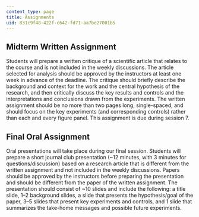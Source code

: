 ```yaml
---
content_type: page
title: Assignments
uid: 831c9f48-422f-c642-fd71-aa7be27001b5
---
```


Midterm Written Assignment
--------------------------

Students will prepare a written critique of a scientific article that relates to the course and is not included in the weekly discussions. The article selected for analysis should be approved by the instructors at least one week in advance of the deadline. The critique should briefly describe the background and context for the work and the central hypothesis of the research, and then critically discuss the key results and controls and the interpretations and conclusions drawn from the experiments. The written assignment should be no more than two pages long, single-spaced, and should focus on the key experiments (and corresponding controls) rather than each and every figure panel. This assignment is due during session 7.

Final Oral Assignment
---------------------

Oral presentations will take place during our final session. Students will prepare a short journal club presentation (~12 minutes, with 3 minutes for questions/discussion) based on a research article that is different from the written assignment and not included in the weekly discussions. Papers should be approved by the instructors before preparing the presentation and should be different from the paper of the written assignment. The presentation should consist of ~10 slides and include the following: a title slide, 1–2 background slides, a slide that presents the hypothesis/goal of the paper, 3–5 slides that present key experiments and controls, and 1 slide that summarizes the take-home messages and possible future experiments.